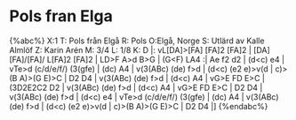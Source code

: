 # Pols fran Elga

{%abc%}
X:1
T: Pols från Elgå
R: Pols
O:Elgå, Norge
S: Utlärd av Kalle Almlöf
Z: Karin Arén
M: 3/4
L: 1/8
K: D
|: vL[DA]>[FA] [FA]2 [FA]2 | [DA][FA]/[FA]/ L[FA]2 [FA]2 | LD>F A>d B>G | (G<F) LA4 :| 
Ae f2 d2 | (d<c) e4 | vTe>d (c/d/e/f/) (3(gfe) | (dc) A4 |
v(3(ABc) (de) f>d | (d<c) (e2 e)>v(d | c)>(B A)>(G E)>C | D2 D4 |
v(3(ABc) (de) f>d | (d<c) A4 | vG>E FD E>C | (3D2E2C2 D2 | 
v(3(ABc) (de) f>d | (d<c) A4 | vG>E FD E>C | D2 D4 |  
v(3(ABc) (de) f>d | (d<c) e4 | vTe>d (c/d/e/f/) (3(gfe) | (dc) A4 |
v(3(ABc) (de) f>d | (d<c) (e2 e)>v(d | c)>(B A)>(G E)>C | D2 D4 |]
{%endabc%}



